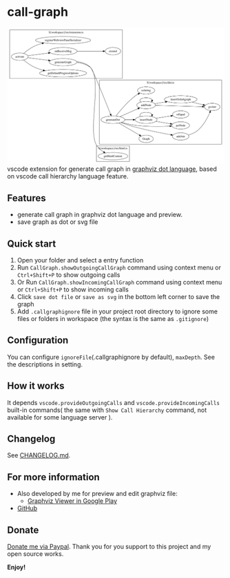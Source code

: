 # call-graph

![call-graph](./images/call_graph_outgoing.png)
vscode extension for generate call graph in [graphviz dot language](https://www.graphviz.org/doc/info/lang.html), based on vscode call hierarchy language feature.

## Features

* generate call graph in graphviz dot language and preview.
* save graph as dot or svg file

## Quick start
1. Open your folder and select a entry function
2. Run `CallGraph.showOutgoingCallGraph` command using context menu or `Ctrl+Shift+P` to show outgoing calls
3. Or Run `CallGraph.showIncomingCallGraph` command using context menu or `Ctrl+Shift+P` to show incoming calls
4. Click `save dot file` or `save as svg` in the bottom left corner to save the graph
5. Add `.callgraphignore` file in your project root directory to ignore some files or folders in workspace (the syntax is the same as `.gitignore`)

## Configuration
You can configure `ignoreFile`(.callgraphignore by default), `maxDepth`. See the descriptions in setting.

## How it works
It depends `vscode.provideOutgoingCalls` and `vscode.provideIncomingCalls` built-in commands( the same with `Show Call Hierarchy` command, not available for some language server ).

## Changelog
See [CHANGELOG.md](./CHANGELOG.md).

## For more information
* Also developed by me for preview and edit graphviz file:
  - [Graphviz Viewer in Google Play](https://play.google.com/store/apps/details?id=indie.haozi.gvviewer)
* [GitHub](https://github.com/beicause/call-graph)

## Donate
[Donate me via Paypal](https://paypal.me/beicause). Thank you for you support to this project and my open source works.

**Enjoy!**

